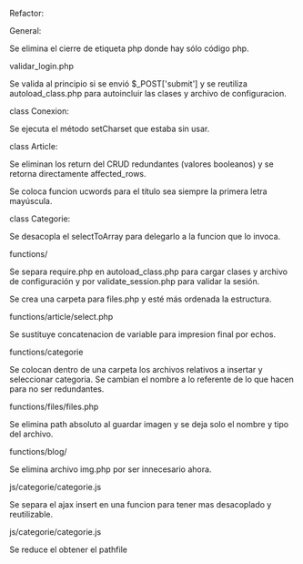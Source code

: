 Refactor:

General:
  
  Se elimina el cierre de etiqueta php donde hay sólo código php.

validar_login.php

  Se valida al principio si se envió $_POST['submit'] y se reutiliza autoload_class.php para autoincluir las clases y archivo de configuracion.

class Conexion:

  Se ejecuta el método setCharset que estaba sin usar.

class Article:

  Se eliminan los return del CRUD redundantes (valores booleanos) y se retorna directamente affected_rows.

  Se coloca funcion ucwords para el título sea siempre la primera letra mayúscula.

class Categorie:

  Se desacopla el selectToArray para delegarlo a la funcion que lo invoca.

functions/
  
  Se separa require.php en autoload_class.php para cargar clases y archivo de configuración y por validate_session.php para validar la sesión.

  Se crea una carpeta para files.php y esté más ordenada la estructura.

functions/article/select.php

  Se sustituye concatenacion de variable para impresion final por echos.

functions/categorie

  Se colocan dentro de una carpeta los archivos relativos a insertar y seleccionar categoria. Se cambian el nombre a lo referente de lo que hacen para no ser redundantes.

functions/files/files.php

  Se elimina path absoluto al guardar imagen y se deja solo el nombre y tipo del archivo.

functions/blog/

  Se elimina archivo img.php por ser innecesario ahora.

js/categorie/categorie.js
  
  Se separa el ajax insert en una funcion para tener mas desacoplado y reutilizable.

js/categorie/categorie.js

  Se reduce el obtener el pathfile